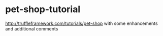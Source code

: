 # pet-shop-tutorial
http://truffleframework.com/tutorials/pet-shop with some enhancements and additional comments
